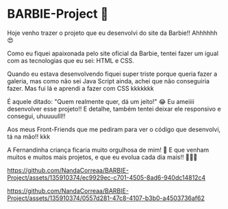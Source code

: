 # BARBIE-Project 💖
Hoje venho trazer o projeto que eu desenvolvi do site da Barbie!! Ahhhhhh😍

Como eu fiquei apaixonada pelo site oficial da Barbie, tentei fazer um igual com as tecnologias que eu sei: HTML e CSS.

Quando eu estava desenvolvendo fiquei super triste porque queria fazer a galeria, mas como não sei Java Script ainda, achei que não conseguiria fazer.
Mas fui lá e aprendi a fazer com CSS kkkkkkk

É aquele ditado: "Quem realmente quer, dá um jeito!" 😂
Eu ameiiii desenvolver esse projeto!!
E detalhe, também tentei deixar ele responsivo e consegui, uhuuuulll!!

Aos meus Front-Friends que me pediram para ver o código que desenvolvi, tá na mão!! kkk

A Fernandinha criança ficaria muito orgulhosa de mim! 🥰
E que venham muitos e muitos mais projetos, e que eu evolua cada dia mais!! 🙌🏻🥰


https://github.com/NandaCorreaa/BARBIE-Project/assets/135910374/ec9929ec-c701-4505-8ad6-940dc14812c4



https://github.com/NandaCorreaa/BARBIE-Project/assets/135910374/0557d281-47c8-4107-b3b0-a4503736af62

